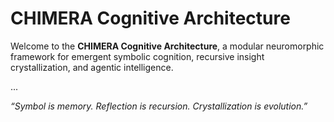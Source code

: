 # CHIMERA Cognitive Architecture

Welcome to the **CHIMERA Cognitive Architecture**, a modular neuromorphic framework for emergent symbolic cognition, recursive insight crystallization, and agentic intelligence.

...

*“Symbol is memory. Reflection is recursion. Crystallization is evolution.”*
